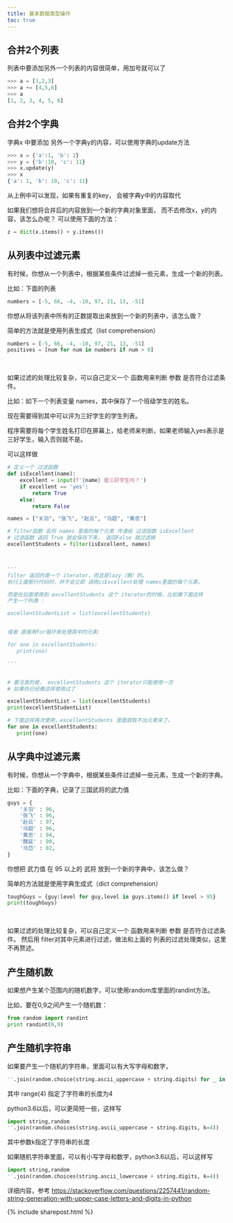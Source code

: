 ```yaml
---
title: 基本数据类型操作
toc: true
---
```



## 合并2个列表
列表中要添加另外一个列表的内容很简单，用加号就可以了
```py
>>> a = [1,2,3]
>>> a += [4,5,6]
>>> a
[1, 2, 3, 4, 5, 6]
```


## 合并2个字典
字典x 中要添加 另外一个字典y的内容，可以使用字典的update方法
```py
>>> x = {'a':1, 'b': 2}
>>> y = {'b':10, 'c': 11}
>>> x.update(y)
>>> x
{'a': 1, 'b': 10, 'c': 11}
```

从上例中可以发现，如果有重复的key， 会被字典y中的内容取代

如果我们想将合并后的内容放到一个新的字典对象里面， 而不去修改x，y的内容，该怎么办呢？
可以使用下面的方法：

```py
z = dict(x.items() + y.items())
```



## 从列表中过滤元素

有时候，你想从一个列表中，根据某些条件过滤掉一些元素，生成一个新的列表。

比如：下面的列表

```py
numbers = [-5, 66, -4, -10, 97, 21, 13, -51]
```

你想从将该列表中所有的正数提取出来放到一个新的列表中，该怎么做？


简单的方法就是使用列表生成式（list comprehension）

```py
numbers = [-5, 66, -4, -10, 97, 21, 13, -51]
positives = [num for num in numbers if num > 0]
```

<br>

如果过滤的处理比较复杂，可以自己定义一个 函数用来判断 参数 是否符合过滤条件。

比如：如下一个列表变量 names，其中保存了一个班级学生的姓名。

现在需要得到其中可以评为三好学生的学生列表。

程序需要将每个学生姓名打印在屏幕上，给老师来判断，如果老师输入yes表示是三好学生，输入否则就不是。

可以这样做

```py
# 定义一个 过滤函数
def isExcellent(name):
    excellent = input(f'{name} 是三好学生吗？')
    if excellent == 'yes':
        return True
    else:
        return False

names = ["关羽", "张飞", "赵云", "马超", "黄忠"]

# filter函数 会将 names 里面的每个元素 传递给 过滤函数 isExcellent
# 过滤函数 返回 True 就会保存下来， 返回False 就过滤掉
excellentStudents = filter(isExcellent, names)



'''
filter 返回的是一个 iterator，而且是lazy（懒）的。
执行上面那行代码时，并不会立即 调用isExcellent处理 names里面的每个元素。

而是在后面使用到 excellentStudents 这个 iterator的时候，比如像下面这样
产生一个列表 : 

excellentStudentList = list(excellentStudents)


或者 直接用for循环来处理其中的元素:

for one in excellentStudents:
   print(one)

'''


# 要注意的是， excellentStudents 这个 iterator只能使用一次
# 如果你已经像这样使用过了

excellentStudentList = list(excellentStudents)
print(excellentStudentList)

# 下面这样再次使用，excellentStudents 里面就取不出元素来了。
for one in excellentStudents:
   print(one)

```




## 从字典中过滤元素

有时候，你想从一个字典中，根据某些条件过滤掉一些元素，生成一个新的字典。

比如：下面的字典，记录了三国武将的武力值

```py
guys = {
    '关羽' : 96, 
    '张飞' : 96, 
    '赵云' : 97, 
    '马超' : 96, 
    '黄忠' : 94, 
    '魏延' : 90, 
    '马岱' : 82, 
}
```

你想把 武力值 在 95 以上的 武将 放到一个新的字典中，该怎么做？


简单的方法就是使用字典生成式（dict comprehension）

```py
toughGuys = {guy:level for guy,level in guys.items() if level > 95}
print(toughGuys)
```

<br>

如果过滤的处理比较复杂，可以自己定义一个 函数用来判断 参数 是否符合过滤条件。
然后用 filter对其中元素进行过滤，做法和上面的 列表的过滤处理类似，这里不再赘述。




## 产生随机数 

如果想产生某个范围内的随机数字，可以使用random库里面的randint方法。

比如，要在0,9之间产生一个随机数：

```py
from random import randint 
print randint(0,9)
```



## 产生随机字符串

如果要产生一个随机的字符串，里面可以有大写字母和数字，

```py
''.join(random.choice(string.ascii_uppercase + string.digits) for _ in range(4))
```

其中 range(4) 指定了字符串的长度为4


python3.6以后，可以更简短一些，这样写

```py
import string,random
''.join(random.choices(string.ascii_uppercase + string.digits, k=4))
```

其中参数k指定了字符串的长度


如果随机字符串里面，可以有小写字母和数字，python3.6以后，可以这样写

```py
import string,random
''.join(random.choices(string.ascii_lowercase + string.digits, k=4))
```


详细内容，参考 
https://stackoverflow.com/questions/2257441/random-string-generation-with-upper-case-letters-and-digits-in-python





{% include sharepost.html %}